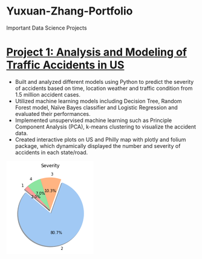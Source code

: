 # Yuxuan-Zhang-Portfolio
Important Data Science Projects

# [Project 1: Analysis and Modeling of Traffic Accidents in US](https://github.com/sundy1994/Project-US-accidents)
* Built and analyzed different models using Python to predict the severity of accidents based on time, location weather and traffic condition from 1.5 million accident cases.
* Utilized machine learning models including Decision Tree, Random Forest model, Naïve Bayes classifier and Logistic Regression and evaluated their performances.
* Implemented unsupervised machine learning such as Principle Component Analysis (PCA), k-means clustering to visualize the accident data.
* Created interactive plots on US and Philly map with plotly and folium package, which dynamically displayed the number and severity of accidents in each state/road.

![](https://github.com/sundy1994/Project-US-accidents/blob/main/images/1.%20severity.png)
